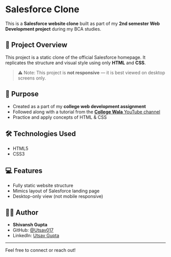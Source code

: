 # Salesforce Clone 

This is a **Salesforce website clone** built as part of my **2nd semester Web Development project** during my BCA studies. 

## 📌 Project Overview 
This project is a static clone of the official Salesforce homepage. It replicates the structure and visual style using only **HTML** and **CSS**. 

> ⚠️ Note: This project is **not responsive** — it is best viewed on desktop screens only.

## 🎯 Purpose 

- Created as a part of my **college web development assignment**
- Followed along with a tutorial from the [**College Wala** YouTube channel](https://www.youtube.com/@CollegeWallahbyPW)
- Practice and apply concepts of HTML & CSS
  
## 🛠️ Technologies Used

- HTML5
- CSS3
  
## 💻 Features 
- Fully static website structure
- Mimics layout of Salesforce landing page
- Desktop-only view (not mobile responsive)

## 🙋‍♂️ Author 

- **Shivansh Gupta**
- GitHub: [@Utsav017](https://github.com/Utsav017)
- LinkedIn: [Utsav Gupta](https://www.linkedin.com/in/shivansh-gupta017)

---

Feel free to connect or reach out!
